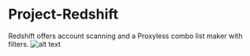 # Project-Redshift
Redshift offers account scanning and a Proxyless combo list maker with filters.
![alt text](https://i.imgur.com/hq4yiqa.png)
